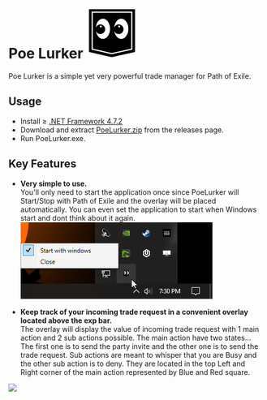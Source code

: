 # Poe Lurker <img src="LurkerIcon.png" width="100" height="100" />
Poe Lurker is a simple yet very powerful trade manager for Path of Exile. 

## Usage
- Install ≥ [.NET Framework 4.7.2](https://dotnet.microsoft.com/download/dotnet-framework)
- Download and extract [PoeLurker.zip]() from the releases page.  
- Run PoeLurker.exe.  

## Key Features

- **Very simple to use.**  
You'll only need to start the application once since PoeLurker will Start/Stop with Path of Exile and the overlay will be placed automatically. You can even set the application to start when Windows start and dont think about it again. ![](SystemTray.png)

- **Keep track of your incoming trade request in a convenient overlay located above the exp bar.**  
The overlay will display the value of incoming trade request with 1 main action and 2 sub actions possible.
The main action have two states... The first one is to send the party invite and the other one is to send the trade request. Sub actions are meant to whisper that you are Busy and the other sub action is to deny. They are located in the top Left and Right corner of the main action represented by Blue and Red square.

![](ReadMe.gif)
